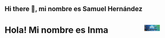 ## Hi there 👋, mi nombre es Samuel Hernández

# <img src="images/Presentacion_GitHub.png" width=10% align=right /> Hola! Mi nombre es Inma
